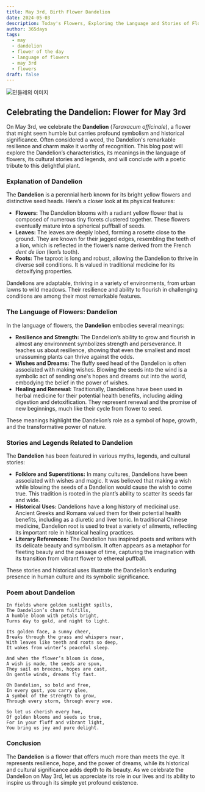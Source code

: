 ```yaml
---
title: May 3rd, Birth Flower Dandelion
date: 2024-05-03
description: Today's Flowers, Exploring the Language and Stories of Flowers Dandelion
author: 365days
tags:
  - may
  - dandelion
  - flower of the day
  - language of flowers
  - may 3rd
  - flowers
draft: false
---
```


![민들레의 이미지](https://cdn.pixabay.com/photo/2023/05/22/14/49/dandelion-8010882_1280.jpg#center)



## Celebrating the Dandelion: Flower for May 3rd

On May 3rd, we celebrate the **Dandelion** (*Taraxacum officinale*), a flower that might seem humble but carries profound symbolism and historical significance. Often considered a weed, the Dandelion's remarkable resilience and charm make it worthy of recognition. This blog post will explore the Dandelion’s characteristics, its meanings in the language of flowers, its cultural stories and legends, and will conclude with a poetic tribute to this delightful plant.

### Explanation of Dandelion

The **Dandelion** is a perennial herb known for its bright yellow flowers and distinctive seed heads. Here’s a closer look at its physical features:

- **Flowers:** The Dandelion blooms with a radiant yellow flower that is composed of numerous tiny florets clustered together. These flowers eventually mature into a spherical puffball of seeds.
- **Leaves:** The leaves are deeply lobed, forming a rosette close to the ground. They are known for their jagged edges, resembling the teeth of a lion, which is reflected in the flower’s name derived from the French *dent de lion* (lion’s tooth).
- **Roots:** The taproot is long and robust, allowing the Dandelion to thrive in diverse soil conditions. It is valued in traditional medicine for its detoxifying properties.

Dandelions are adaptable, thriving in a variety of environments, from urban lawns to wild meadows. Their resilience and ability to flourish in challenging conditions are among their most remarkable features.

### The Language of Flowers: Dandelion

In the language of flowers, the **Dandelion** embodies several meanings:

- **Resilience and Strength:** The Dandelion’s ability to grow and flourish in almost any environment symbolizes strength and perseverance. It teaches us about resilience, showing that even the smallest and most unassuming plants can thrive against the odds.
- **Wishes and Dreams:** The fluffy seed head of the Dandelion is often associated with making wishes. Blowing the seeds into the wind is a symbolic act of sending one's hopes and dreams out into the world, embodying the belief in the power of wishes.
- **Healing and Renewal:** Traditionally, Dandelions have been used in herbal medicine for their potential health benefits, including aiding digestion and detoxification. They represent renewal and the promise of new beginnings, much like their cycle from flower to seed.

These meanings highlight the Dandelion’s role as a symbol of hope, growth, and the transformative power of nature.

### Stories and Legends Related to Dandelion

The **Dandelion** has been featured in various myths, legends, and cultural stories:

- **Folklore and Superstitions:** In many cultures, Dandelions have been associated with wishes and magic. It was believed that making a wish while blowing the seeds of a Dandelion would cause the wish to come true. This tradition is rooted in the plant’s ability to scatter its seeds far and wide.
- **Historical Uses:** Dandelions have a long history of medicinal use. Ancient Greeks and Romans valued them for their potential health benefits, including as a diuretic and liver tonic. In traditional Chinese medicine, Dandelion root is used to treat a variety of ailments, reflecting its important role in historical healing practices.
- **Literary References:** The Dandelion has inspired poets and writers with its delicate beauty and symbolism. It often appears as a metaphor for fleeting beauty and the passage of time, capturing the imagination with its transition from vibrant flower to ethereal puffball.

These stories and historical uses illustrate the Dandelion’s enduring presence in human culture and its symbolic significance.

### Poem about Dandelion


	In fields where golden sunlight spills,
	The Dandelion’s charm fulfills,
	A humble bloom with petals bright,
	Turns day to gold, and night to light.
	
	Its golden face, a sunny cheer,
	Breaks through the grass and whispers near,
	With leaves like teeth and roots so deep,
	It wakes from winter’s peaceful sleep.
	
	And when the flower’s bloom is done,
	A wish is made, the seeds are spun,
	They sail on breezes, hopes are cast,
	On gentle winds, dreams fly fast.
	
	Oh Dandelion, so bold and free,
	In every gust, you carry glee,
	A symbol of the strength to grow,
	Through every storm, through every woe.
	
	So let us cherish every hue,
	Of golden blooms and seeds so true,
	For in your fluff and vibrant light,
	You bring us joy and pure delight.

### Conclusion

The **Dandelion** is a flower that offers much more than meets the eye. It represents resilience, hope, and the power of dreams, while its historical and cultural significance adds depth to its beauty. As we celebrate the Dandelion on May 3rd, let us appreciate its role in our lives and its ability to inspire us through its simple yet profound existence.